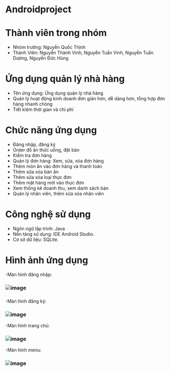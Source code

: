 # Androidproject
# Thành viên trong nhóm
- Nhóm trưởng: Nguyễn Quốc Thịnh
- Thành Viên: Nguyễn Thành Vinh, Nguyễn Tuần Vinh, Nguyễn Tuấn Dương, Nguyễn Đức Hùng
# Ứng dụng quản lý nhà hàng
- Tên ứng dụng: Ứng dụng quản lý nhà hàng
- Quản lý hoạt động kinh doanh đơn giản hơn, dễ dàng hơn, tổng hợp đơn hàng nhanh chóng
- Tiết kiệm thời gian và chi phí
# Chức năng ứng dụng
- Đăng nhập, đăng ký
- Order đồ ăn thức uống, đặt bàn
- Kiểm tra đơn hàng
- Quản lý đơn hàng: Xem, sửa, xóa đơn hàng
- Thêm món ăn vào đơn hàng và thanh toán
- Thêm sửa xóa bàn ăn
- Thêm sửa xóa loại thực đơn
- Thêm mặt hàng mới vào thực đơn
- Xem thống kê doanh thu, xem danh sách bàn
- Quản lý nhân viên, thêm sửa xóa nhân viên

# Công nghệ sử dụng
- Ngôn ngữ lập trình: Java
- Nền tảng sử dụng: IDE Android Studio.
- Cơ sở dữ liệu: SQLite.
# Hình ảnh ứng dụng
-Màn hình đăng nhập: 
### ![image](https://user-images.githubusercontent.com/79886895/164887483-393e87ae-a46c-48ab-aea0-e4fab39212a1.png)
###
-Màn hình đăng ký:
### ![image](https://user-images.githubusercontent.com/79886895/164887488-2ee48c91-ea5d-41c9-b66f-805946adef71.png)
-Màn hình trang chủ:
### ![image](https://user-images.githubusercontent.com/79886895/164887825-7409b8f9-967d-4f03-9ed1-d6c5e3b232d2.png)

-Màn hình menu:
### ![image](https://user-images.githubusercontent.com/79886895/164887808-9863ab4b-f399-4a33-9577-26f1f4854be6.png)
